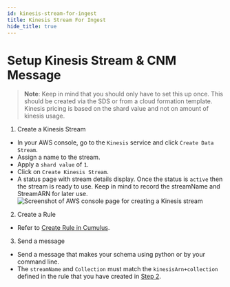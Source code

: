 ```yaml
---
id: kinesis-stream-for-ingest
title: Kinesis Stream For Ingest
hide_title: true
---
```


# Setup Kinesis Stream & CNM Message

> **Note**: Keep in mind that you should only have to set this up once. This should be created via the SDS or from a cloud formation template. Kinesis pricing is based on the shard value and not on amount of kinesis usage.
<!-- markdownlint-disable MD029 -->
1. Create a Kinesis Stream

* In your AWS console, go to the `Kinesis` service and click `Create Data Stream`.
* Assign a name to the stream.
* Apply a `shard value` of `1`.
* Click on `Create Kinesis Stream`.
* A status page with stream details display. Once the status is `active` then the stream is ready to use. Keep in mind to record the streamName and StreamARN for later use.
![Screenshot of AWS console page for creating a Kinesis stream](assets/cnm_create_kinesis_stream.jpg)

2. Create a Rule

* Refer to [Create Rule in Cumulus](../operator-docs/create-rule-in-cumulus).

3. Send a message
<!-- markdownlint-enable MD029 -->
* Send a message that makes your schema using python or by your command line.
* The `streamName` and `Collection` must match the `kinesisArn+collection` defined in the rule that you have created in [Step 2](../operator-docs/create-rule-in-cumulus).
